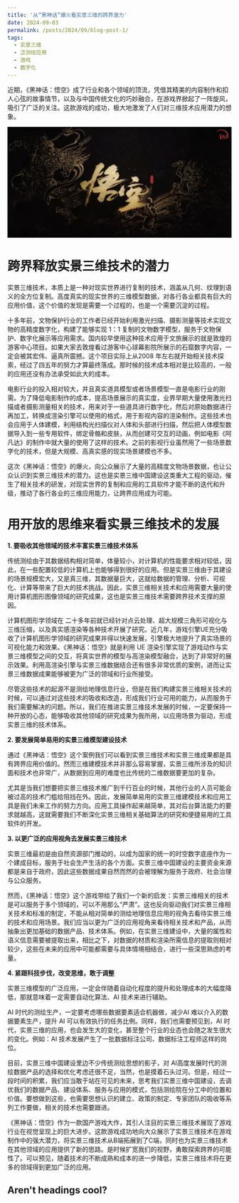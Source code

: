 ```yaml
---
title: '从“黑神话”爆火看实景三维的跨界潜力'
date: 2024-09-03
permalink: /posts/2024/09/blog-post-1/
tags:
  - 实景三维
  - 泛测绘应用
  - 游戏
  - 数字化
---
```


近期，《黑神话：悟空》成了行业和各个领域的顶流，凭借其精美的内容制作和扣人心弦的故事情节，以及与中国传统文化的巧妙融合，在游戏界掀起了一阵旋风，吸引了广泛的关注。这款游戏的成功，极大地激发了人们对三维技术应用潜力的想象。

![悟空](/images/posts/2024-09/iShot_2024-10-13_15.51.48.jpg)

跨界释放实景三维技术的潜力
======
实景三维技术，本质上是一种对现实世界进行复制的技术，涵盖从几何、纹理到语义的全方位复制。高度真实的现实世界的三维模型数据，对各行各业都具有巨大的应用价值，这个价值的发现是需要一个过程的，也是一个需要沉淀的过程。

十多年前，文物保护行业的工作者已经开始利用激光扫描、摄影测量等技术实现文物的高精度数字化，构建了能够实现 1：1 复制的文物数字模型，服务于文物保护、数字化展示等应用需求。国内较早使用这种技术应用于文旅展示的就是敦煌的游客中心项目。如果大家去敦煌看过游客中心球幕影院所展示的石窟数字内容，一定会被其宏伟、逼真所震撼。这个项目实际上从2008 年左右就开始相关技术探索，经过了四五年的努力才算最终落成。那时候的技术成本相对是比较高的，一般的应用还没有办法承受如此大的成本。



电影行业的投入相对较大，并且真实道具模型或者场景模型一直是电影行业的刚需。为了降低电影制作的成本，提高场景展示的真实度，业界早期大量使用激光扫描或者摄影测量相关的技术，用来对于一些道具进行数字化，然后对原始数据进行再加工，转换成渲染引擎可以使用的格式，用于影视内容的渲染制作。这些技术也会应用于人体建模，利用结构光扫描仪对人体和头部进行扫描，然后把人体模型数据导入到一些专用软件，绑定骨骼和皮肤，从而创建可交互的动画，例如电影《阿凡达》的制作中就大量的使用了这样的技术。之前的影视行业虽然用了一些场景数字化的技术，但是大规模、高真实感的现实场景建模也不多。

这次《黑神话：悟空》的爆火，向公众展示了大量的高精度文物场景数据，也让公众认识到实景三维技术的潜力。这也是实景三维中国建设这类重大工程的驱动，催生了相关技术的研发，对现实世界的复制和应用的工具软件才能不断的迭代和升级，推动了各行各业的三维应用能力，让跨界应用成为可能。

用开放的思维来看实景三维技术的发展
======

**1. 要吸收其他领域的技术丰富实景三维技术体系**

传统测绘由于其数据结构相对简单，体量较小，对计算机的性能要求相对较低，因此，在一些配置较低的计算机上也能够得到很好的应用。但是实景三维由于其建设的场景规模宏大，又是真三维，其数据量巨大，这就给数据的管理、分析、可视化、计算等带来了巨大的技术挑战。因此，实景三维相关技术和应用需要大量的使用计算机图形图像领域的研究成果，这也是实景三维技术需要跨界技术支撑的原因。

计算机图形学领域在 二十多年前就已经针对点云处理、超大规模三角形可视化与三维压缩，以及真实感渲染等各种技术开展了研究。近几年，游戏引擎UE充分吸收了计算机图形学领域的研究成果并得以快速发展，引擎极大地提升了真实场景的可视化能力和效果。《黑神话：悟空》就是利用 UE 渲染引擎实现了游戏动作与实景三维模型之间的交互，将真实世界的模型与高渲染模型融合，达到了非常好的展示效果。利用高渲染引擎与实景三维数据结合还有很多非常优质的案例，进而让实景三维数据成果能够被更为广泛的领域和行业所接受。

尽管这些技术的起源不是测绘地理信息行业，但是在我们构建实景三维相关技术的时候，可以通过对这些技术的吸收和改造，形成我们行业可用的能力，从而服务于我们需要解决的问题。所以，我们在推进实景三维技术发展的时候，一定要保持一种开放的心态，能够吸收其他领域的研究成果为我所用，以应用场景为驱动，形成实景三维的技术体系。

**2. 要发展简单易用的实景三维模型建设技术**

通过《黑神话：悟空》这个案例我们可以看到实景三维技术和实景三维成果都是具有跨界应用价值的。然而三维建模技术并非那么容易掌握，实景三维所涉及的知识面和技术也非常广，从数据到应用的难度也比传统的二维数据要更加的复杂。

尤其是当我们想要把实景三维技术推广到千行百业的时候，其他行业的人员可能会被过高的技术门槛给阻挡在外。因此，发展简单易用的实景三维建模技术和应用工具是我们未来工作的努力方向。应用工具操作起来越简单，其对后台算法能力的要求就越高，这就需要我们不断深化实景三维相关基础算法的研究和便捷易用的工具软件的开发。

**3. 以更广泛的应用视角去发展实景三维技术**

实景三维最初是由自然资源部门推动的，以成为国家的统一的时空数字底座作为一个建成目标，服务于社会生产生活的各个方面。实景三维中国建设的主要资金来源都是来自于政府，因此这些数据成果自然而然的会被理解为服务于政府、社会治理与公众服务。

然而，《黑神话：悟空》这个游戏带给了我们一个新的启发：实景三维相关的技术是可以服务于多个领域的，可以不用那么“严肃”。这也反向驱动我们对实景三维相关技术和标准的制定，不能从相对简单的测绘地理信息应用的视角去看待实景三维的技术和应用场景。我们应当以更为广泛的应用视角来看待相关技术和产品，从而抽象出更加基础的数据产品、技术体系。例如，在实景三维建设中，大量的属性和语义信息需要被提取出来，相比之下，对数据的材质和渲染所需信息的提取则相对较少，这些在未来的应用中可能都需要与具体情境相结合，进行一些深思熟虑的考量。

**4. 紧跟科技步伐，改变思维，敢于调整**

实景三维模型的广泛应用，一定会伴随着自动化程度的提升和处理成本的大幅度降低，那就意味着一定需要自动化算法、AI 技术来进行辅助。

AI 时代的测绘生产，一定要考虑哪些数据要素适合机器做，减少AI 难以介入的数据要素生产，提升 AI 可以有效执行的任务比例。同样，我们也需要预见到，AI 时代，实景三维的应用，也会发生大的变化，甚至整个行业的业态也会随之发生很大的变化。例如：AI 技术发展产生了一批数据标注公司、数据标注工程师这样的岗位。

目前，实景三维中国建设里边不少传统测绘思想的影子，对 AI高度发展时代的测绘数据产品的选择和优化考虑还很不足，当然，也是摸着石头过河。但是，经过一段时间的积累，我们应当敢于站在可见的未来，思考我们实景三维中国建设，去调优我们的数据产品、建设体系、服务与应用的模式，包括测绘院在分工中的位置和价值。要想做到这些，也需要思想认识的建立、政策的制定、专家团队的吸收等系列工作要做，相关的技术也需要跟进。

 《黑神话：悟空》作为一款国产游戏大作，其引人注目的实景三维技术展现了游戏行业在视觉呈现上的巨大进步。这款游戏成功地向大众展示了实景三维技术在游戏制作中的强大潜力，将实景三维技术从B端拓展到了C端，同时也为实景三维技术在其他领域的应用提供了新的思路。是时候扩宽我们的视野，勇敢探索跨界的可能性了。可以预见，随着技术的不断成熟和成本的进一步降低，实景三维技术将在更多的领域得到更加广泛的应用。

Aren't headings cool?
------